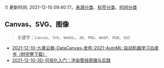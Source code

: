 :alarm_clock: 更新时间: 2021-12-10 09:40:17。[来源分类](../README.md)、[标签分类](../TAGS.md)、[时间分类](../TIMELINE.md)

## Canvas、SVG、图像


> 关键字：`Canvas`、`SVG`、`WebGL`、`3D`、`PNG`、`WebP`、`RGB`、`GUI`



- [2021-12-10-九章云极-DataCanvas-发布-2021-AutoML-自动机器学习白皮书（附完整下载）](https://toutiao.io/k/eyv0taa) 
- [2021-12-10-3D-可视化入门：渲染管线原理与实践](https://toutiao.io/k/ql56ygy) 